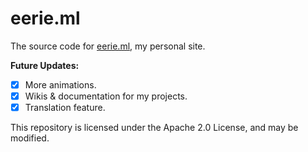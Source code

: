 # eerie.ml
The source code for [eerie.ml](https://eerie.ml), my personal site.

**Future Updates:**
- [x] More animations.
- [x] Wikis & documentation for my projects.
- [x] Translation feature.

This repository is licensed under the Apache 2.0 License, and may be modified.
